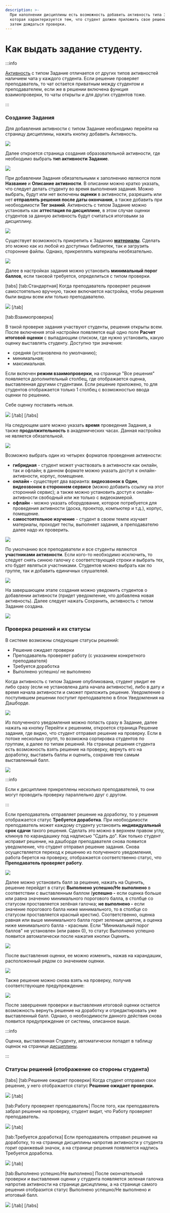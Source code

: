 ```yaml
---
description: >-
  При наполнении дисциплины есть возможность добавить активность типа Задание,
  которая характеризуется тем, что студент должен приложить свое решение, а
  затем дождаться проверки.
---
```


# Как выдать задание студенту.

:::info

[Активность](../../struktura/aktivnosti/) с типом Задание отличается от других типов активностей наличием чата у каждого студента. Если решение проверяет преподаватель, то чат остается приватным между студентом и преподавателем, если же в решении включена функция взаимопроверки, то чаты открыты и для других студентов тоже.

:::

### Создание Задания

Для добавления активности с типом Задание необходимо перейти на страницу дисциплины, нажать кнопку добавить Активность.

![](<../../.gitbook/assets/image (53) (1).png>)

Далее откроется страница создания образовательной активности, где необходимо выбрать **тип активности Задание**.

![](<../../.gitbook/assets/image (178).png>)

При добавлении Задания обязательными к заполнению являются поля **Название** и **Описание активности**. В описании можно кратко указать, что следует делать студенту во время выполнения задания. Можно выбрать, будут или нет включены **оценки** в активности, разрешить или нет **отправлять решения после даты окончания**, а также добавить при необходимости **Тег знаний**. Активность с типом Задание можно установить как **аттестация по дисциплине**, в этом случае оценки студентов за данную активность будут считаться итоговыми за дисциплину.

![](<../../.gitbook/assets/image (1) (8).png>)

Существует возможность прикрепить к Заданию [**материалы**](../../servisy/biblioteka/dobavlenie-materialov.md). Сделать это можно как из любой из доступных библиотек, так и загрузить сторонние файлы. Однако, прикреплять материалы необязательно.

![](<../../.gitbook/assets/image (2) (8).png>)

Далее в настройках задания можно установить **минимальный порог баллов**, если таковой требуется, определиться с типом проверки.

[tabs]
[tab:Стандартная]
Когда преподаватель проверяет решения самостоятельно вручную, также включается настройка, чтобы решения были видны всем или только преподавателю.

![](<../../.gitbook/assets/image (30) (2).png>)
[/tab]

[tab:Взаимопроверка]


В такой проверке задания участвуют студенты, решения открыты всем. После включения этой настройки появляется ещё одно поле **Расчет итоговой оценки** с выпадающим списком, где нужно установить, какую оценку выставлять студенту. Доступно три значения:

* средняя (установлена по умолчанию);
* минимальная;
* максимальная.

Если включен **режим взаимопроверки**, на странице "Все решения" появляется дополнительный столбец, где отображается оценка, выставленная другими студентами. Если решение приложено, то для студентов отображается только 1 столбец с возможностью ввода оценки по решению.

Себе оценку поставить нельзя.

![](<../../.gitbook/assets/image (32) (1).png>)
[/tab]
[/tabs]

На следующем шаге можно указать **время** проведения Задания, а также **продолжительность** в академических часах. Данная настройка не является обязательной.

![](<../../.gitbook/assets/image (78).png>)

Возможно выбрать один из четырех форматов проведения активности:

* **гибридная** - студент может участвовать в активности как онлайн, так и офлайн; в данном формате можно указать доступ к онлайн-активности, корпус, помещение.
* **онлайн -** существует два варианта: **видеозвонок в Один**, **видеозвонок в стороннем сервисе** (можно добавить ссылку на этот сторонний сервис); а также можно установить доступ к онлайн-активности свободный или же только с видеокамерой.
* **офлайн** - можно указать оборудование, которое потребуется для проведения активности (доска, проектор, компьютер и т.д.), корпус, помещение.
* **самостоятельное изучение** - студент в своем темпе изучает материалы, проходит тесты, выполняет задания, а преподавателю далее надо их проверить.

![](<../../.gitbook/assets/image (3) (9).png>)

По умолчанию все преподаватели и все студенты являются **участниками активности**. Если кого-то необходимо исключить, то следует снять синюю галочку с соответствующей строки и выбрать тех, кто будет являться участниками. Студентов можно выбрать как по группе, так и добавить единичных слушателей.

![](<../../.gitbook/assets/image (4) (13).png>)

На завершающем этапе создания можно уведомить студентов о добавлении активности (придет уведомление, что добавлена новая активность). Далее следует нажать Сохранить, активность с типом Задание создана.

![](<../../.gitbook/assets/image (68).png>)

### Проверка решений и их статусы

В системе возможны следующие статусы решений:

* Решение ожидает проверки
* Преподаватель проверяет работу (с указанием конкретного преподавателя)
* Требуется доработка
* Выполнено успешно/ не выполнено

Когда активность с типом Задание опубликована, студент увидит ее либо сразу (если не установлена дата начала активности), либо в дату и время начала активности и сможет приложить решение. Уведомление о поступившем решении поступит преподавателю в блок Уведомления на Дашборде.

![](<../../.gitbook/assets/image (54) (1).png>)

Из полученного уведомления можно попасть сразу в Задание, далее нажать на кнопку Перейти к решениям, откроется страница Решение задания, где видно, что студент отправил решение на проверку. Если в потоке несколько групп, то возможна сортировка студентов по группам, а далее по типам решений. На странице решения студента есть возможность взять решение на проверку, вернуть его на доработку, выставить баллы и оценить, сохранив тем самым выставленный балл.

![](<../../.gitbook/assets/image (25) (2).png>)

:::info

Если к дисциплине прикреплены несколько преподавателей, то они могут проводить проверку параллельно друг с другом.

:::

Если преподаватель отправляет решение на доработку, то у решения отображается статус **Требуется доработка**. При необходимости преподаватель может каждому студенту установить **индивидуальный срок сдачи** такого решения. Сделать это можно в верхнем правом углу, кликнув по карандашику под надписью "Сдать до". Как только студент исправит решение, на дашборде преподавателя снова появится уведомление, что студент отправил решение задания. Снова осуществляется переход к решению из полученного уведомления, работа берется на проверку, отображается соответственно статус, что **Преподаватель проверяет работу**.

![](<../../.gitbook/assets/image (69).png>)

Далее можно установить балл за решение, нажать на Оценить, решение перейдет в статус **Выполнено успешно/Не выполнено** в соответствии с выставленным баллом (**успешно -** если оценка больше или равна значению минимального порогового балла, в столбце со статусом проставляется зелёная галочка; **не выполнено -** если значение порогового балла ниже минимального, то в столбце со статусом проставляется красный крестик). Соответственно, оценка равная или выше минимального балла горит зеленым цветом, а оценка ниже минимального балла - красным. Если "Минимальный порог баллов" не установлен (или равен 0), то статус Выполнено успешно появится автоматически после нажатия кнопки Оценить.

![](<../../.gitbook/assets/image (75) (1).png>)

После выставления оценки, ее можно изменить, нажав на карандашик, расположенный рядом со значением оценки.

![](<../../.gitbook/assets/image (71) (1).png>)

Также решение можно снова взять на проверку, получив соответствующее предупреждение:

![](<../../.gitbook/assets/image (18) (1) (2).png>)

После завершения проверки и выставления итоговой оценки остается возможность вернуть решение на доработку и отредактировать уже выставленный балл. Однако, о необходимости данного действия снова появится предупреждение от системы, описанное выше.

:::info

Оценка, выставленная Студенту, автоматически попадет в таблицу оценок на странице [дисциплины](../../struktura/disciplina/).

:::

### Статусы решений (отображение со стороны студента)

[tabs]
[tab:Решение ожидает проверки]
Когда студент отправил свое решение, у него отображается статус **Решение ожидает проверки.**

![](<../../.gitbook/assets/image (65).png>)
[/tab]

[tab:Работу проверяет преподаватель]
После того, как преподаватель забрал решение на проверку, студент видит, что Работу проверяет преподаватель.

![](<../../.gitbook/assets/image (16) (2).png>)
[/tab]

[tab:Требуется доработка]
Если преподаватель отправил решение на доработку, то на странице дисциплины напротив активности у студента горит оранжевый значок, а на странице решения появляется надпись Требуется доработка.

![](<../../.gitbook/assets/image (67).png>)
[/tab]

[tab:Выполнено успешно/Не выполнено]
После окончательной проверки и выставления оценки у студента появляется зеленая галочка напротив активности на странице дисицплины, а на странице самого решения отобразится статус Выполнено успешно/Не выполнено и итоговый балл.

![](<../../.gitbook/assets/image (40) (2).png>)
[/tab]
[/tabs]
